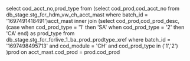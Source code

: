 select cod_acct_no,prod_type from
(select cod_prod,cod_acct_no from db_stage.stg_fcr_hdm_vw_ch_acct_mast
where batch_id = '1697491418491')acct_mast
inner join
(select cod_prod,cod_prod_desc,
(case when cod_prod_type = '1' then 'SA'
     when cod_prod_type = '2' then 'CA' end) as prod_type
from db_stage.stg_fcr_fcrlive_1_ba_prod_prodtype_xref
where batch_id = '1697498495713' and cod_module = 'CH' and cod_prod_type in ('1','2')
)prod
on acct_mast.cod_prod = prod.cod_prod
